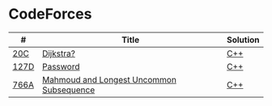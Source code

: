 # CodeForces

| # | Title | Solution |
| --- | --- | --- |
| [20C](http://codeforces.com/problemset/problem/20/C) | [Dijkstra?](http://codeforces.com/problemset/problem/20/C) | [C++](https://github.com/yuanhui-yang/CodeForces/blob/master/20C.cpp) |
| [127D](http://codeforces.com/contest/127/problem/D) | [Password](http://codeforces.com/contest/127/problem/D) | [C++](https://github.com/yuanhui-yang/CodeForces/blob/master/127D.cpp) |
| [766A](http://codeforces.com/problemset/problem/766/A) | [Mahmoud and Longest Uncommon Subsequence](http://codeforces.com/problemset/problem/766/A) | [C++](https://github.com/yuanhui-yang/CodeForces/blob/master/766A.cpp) |
